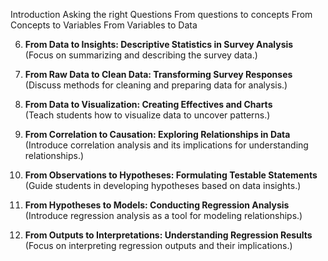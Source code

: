 Introduction
Asking the right Questions
From questions to concepts
From Concepts to Variables
From Variables to Data

6. **From Data to Insights: Descriptive Statistics in Survey Analysis**  
   (Focus on summarizing and describing the survey data.)

7. **From Raw Data to Clean Data: Transforming Survey Responses**  
   (Discuss methods for cleaning and preparing data for analysis.)

8. **From Data to Visualization: Creating Effectives and Charts**  
   (Teach students how to visualize data to uncover patterns.)

9. **From Correlation to Causation: Exploring Relationships in Data**  
   (Introduce correlation analysis and its implications for understanding relationships.)

10. **From Observations to Hypotheses: Formulating Testable Statements**  
    (Guide students in developing hypotheses based on data insights.)

11. **From Hypotheses to Models: Conducting Regression Analysis**  
    (Introduce regression analysis as a tool for modeling relationships.)

12. **From Outputs to Interpretations: Understanding Regression Results**  
    (Focus on interpreting regression outputs and their implications.)


